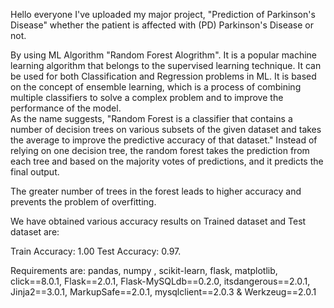 Hello everyone I've uploaded my major project, "Prediction of Parkinson's Disease" whether the patient is affected with (PD) Parkinson's Disease or not.


By using ML Algorithm "Random Forest Alogrithm". It is a popular machine learning algorithm that belongs to the supervised learning technique. It can be used for both Classification and Regression problems in ML. It is based on the concept of ensemble learning, which is a process of combining multiple classifiers to solve a complex problem and to improve the performance of the model.            
                                                            As the name suggests, "Random Forest is a classifier that contains a number of decision trees on various subsets of the given dataset and takes the average to improve the predictive accuracy of that dataset." Instead of relying on one decision tree, the random forest takes the prediction from each tree and based on the majority votes of predictions, and it predicts the final output.

The greater number of trees in the forest leads to higher accuracy and prevents the problem of overfitting.

We have obtained various accuracy results on Trained dataset and Test dataset are:

Train Accuracy: 1.00
Test Accuracy: 0.97.

Requirements are:
pandas,
numpy ,
scikit-learn,
flask,
matplotlib,
click==8.0.1,
Flask==2.0.1,
Flask-MySQLdb==0.2.0,
itsdangerous==2.0.1,
Jinja2==3.0.1,
MarkupSafe==2.0.1,
mysqlclient==2.0.3 &
Werkzeug==2.0.1

